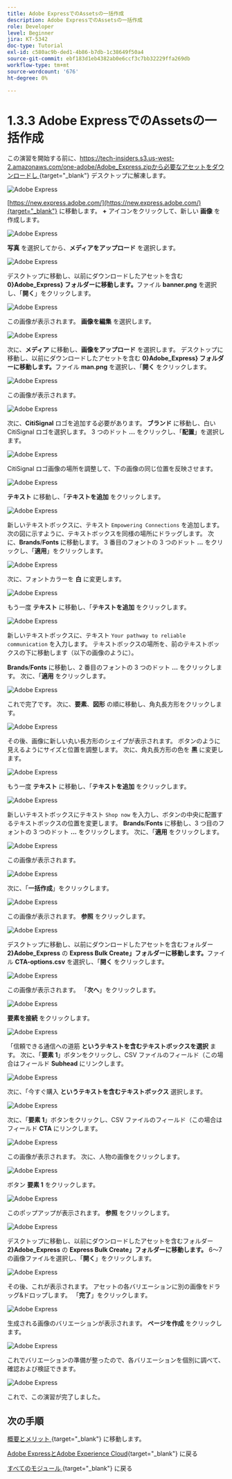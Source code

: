 ```yaml
---
title: Adobe ExpressでのAssetsの一括作成
description: Adobe ExpressでのAssetsの一括作成
role: Developer
level: Beginner
jira: KT-5342
doc-type: Tutorial
exl-id: c580ac9b-ded1-4b86-b7db-1c38649f50a4
source-git-commit: ebf183d1eb4382ab0e6ccf3c7bb32229ffa269db
workflow-type: tm+mt
source-wordcount: '676'
ht-degree: 0%

---
```


# 1.3.3 Adobe ExpressでのAssetsの一括作成

この演習を開始する前に、[https://tech-insiders.s3.us-west-2.amazonaws.com/one-adobe/Adobe_Express.zipから必要なアセットをダウンロードし ](https://tech-insiders.s3.us-west-2.amazonaws.com/one-adobe/Adobe_Express.zip){target="_blank"} デスクトップに解凍します。

![Adobe Express](./images/expressassets.png)

[https://new.express.adobe.com/](https://new.express.adobe.com/){target="_blank"} に移動します。 **+** アイコンをクリックして、新しい **画像** を作成します。

![Adobe Express](./images/expressbc0.png)

**写真** を選択してから、**メディアをアップロード** を選択します。

![Adobe Express](./images/expressbc1.png)

デスクトップに移動し、以前にダウンロードしたアセットを含む **0}Adobe_Express} フォルダーに移動します。**&#x200B;ファイル **banner.png** を選択し、「**開く**」をクリックします。

![Adobe Express](./images/expressbc2.png)

この画像が表示されます。 **画像を編集** を選択します。

![Adobe Express](./images/expressbc3.png)

次に、**メディア** に移動し、**画像をアップロード** を選択します。 デスクトップに移動し、以前にダウンロードしたアセットを含む **0}Adobe_Express} フォルダーに移動します。**&#x200B;ファイル **man.png** を選択し、「**開く** をクリックします。

![Adobe Express](./images/expressbc4.png)

この画像が表示されます。

![Adobe Express](./images/expressbc5.png)

次に、**CitiSignal** ロゴを追加する必要があります。 **ブランド** に移動し、白い CitiSignal ロゴを選択します。 3 つのドット **...** をクリックし、「**配置**」を選択します。

![Adobe Express](./images/expressbc6.png)

CitiSignal ロゴ画像の場所を調整して、下の画像の同じ位置を反映させます。

![Adobe Express](./images/expressbc7.png)

**テキスト** に移動し、「**テキストを追加** をクリックします。

![Adobe Express](./images/expressbc7a.png)

新しいテキストボックスに、テキスト `Empowering Connections` を追加します。 次の図に示すように、テキストボックスを同様の場所にドラッグします。 次に、**Brands**/**Fonts** に移動します。 3 番目のフォントの 3 つのドット **...** をクリックし、「**適用**」をクリックします。

![Adobe Express](./images/expressbc8.png)

次に、フォントカラーを **白** に変更します。

![Adobe Express](./images/expressbc9.png)

もう一度 **テキスト** に移動し、「**テキストを追加** をクリックします。

![Adobe Express](./images/expressbc10.png)

新しいテキストボックスに、テキスト `Your pathway to reliable communication` を入力します。 テキストボックスの場所を、前のテキストボックスの下に移動します（以下の画像のように）。

**Brands**/**Fonts** に移動し、2 番目のフォントの 3 つのドット **...** をクリックします。 次に、「**適用** をクリックします。

![Adobe Express](./images/expressbc12.png)

これで完了です。 次に、**要素**、**図形** の順に移動し、角丸長方形をクリックします。

![Adobe Express](./images/expressbc13.png)

その後、画像に新しい丸い長方形のシェイプが表示されます。 ボタンのように見えるようにサイズと位置を調整します。 次に、角丸長方形の色を **黒** に変更します。

![Adobe Express](./images/expressbc14.png)

もう一度 **テキスト** に移動し、「**テキストを追加** をクリックします。

![Adobe Express](./images/expressbc15.png)

新しいテキストボックスにテキスト `Shop now` を入力し、ボタンの中央に配置するテキストボックスの位置を変更します。 **Brands**/**Fonts** に移動し、3 つ目のフォントの 3 つのドット **...** をクリックします。 次に、「**適用** をクリックします。

![Adobe Express](./images/expressbc16.png)

この画像が表示されます。

![Adobe Express](./images/expressbc17.png)

次に、「**一括作成**」をクリックします。

![Adobe Express](./images/expressbc18.png)

この画像が表示されます。 **参照** をクリックします。

![Adobe Express](./images/expressbc19.png)

デスクトップに移動し、以前にダウンロードしたアセットを含むフォルダー **2}Adobe_Express** の **Express Bulk Create」フォルダーに移動します。**&#x200B;ファイル **CTA-options.csv** を選択し、「**開く** をクリックします。

![Adobe Express](./images/expressbc20.png)

この画像が表示されます。 「**次へ**」をクリックします。

![Adobe Express](./images/expressbc21.png)

**要素を接続** をクリックします。

![Adobe Express](./images/expressbc22.png)

「信頼できる通信への道筋 **というテキストを含むテキストボックスを選択** ます。 次に、「**要素 1**」ボタンをクリックし、CSV ファイルのフィールド（この場合はフィールド **Subhead** にリンクします。

![Adobe Express](./images/expressbc23.png)

次に、「今すぐ購入 **というテキストを含むテキストボックス** 選択します。

![Adobe Express](./images/expressbc24.png)

次に、「**要素 1**」ボタンをクリックし、CSV ファイルのフィールド（この場合はフィールド **CTA** にリンクします。

![Adobe Express](./images/expressbc25.png)

この画像が表示されます。 次に、人物の画像をクリックします。

![Adobe Express](./images/expressbc26.png)

ボタン **要素 1** をクリックします。

![Adobe Express](./images/expressbc27.png)

このポップアップが表示されます。 **参照** をクリックします。

![Adobe Express](./images/expressbc28.png)

デスクトップに移動し、以前にダウンロードしたアセットを含むフォルダー **2}Adobe_Express** の **Express Bulk Create」フォルダーに移動します。** 6～7 の画像ファイルを選択し、「**開く**」をクリックします。

![Adobe Express](./images/expressbc29.png)

その後、これが表示されます。 アセットの各バリエーションに別の画像をドラッグ&amp;ドロップします。 「**完了**」をクリックします。

![Adobe Express](./images/expressbc31.png)

生成される画像のバリエーションが表示されます。 **ページを作成** をクリックします。

![Adobe Express](./images/expressbc32.png)

これでバリエーションの準備が整ったので、各バリエーションを個別に調べて、確認および検証できます。

![Adobe Express](./images/expressbc33.png)

これで、この演習が完了しました。

## 次の手順

[ 概要とメリット ](./summary.md){target="_blank"} に移動します。

[Adobe ExpressとAdobe Experience Cloud](./express.md){target="_blank"} に戻る

[ すべてのモジュール ](./../../../overview.md){target="_blank"} に戻る